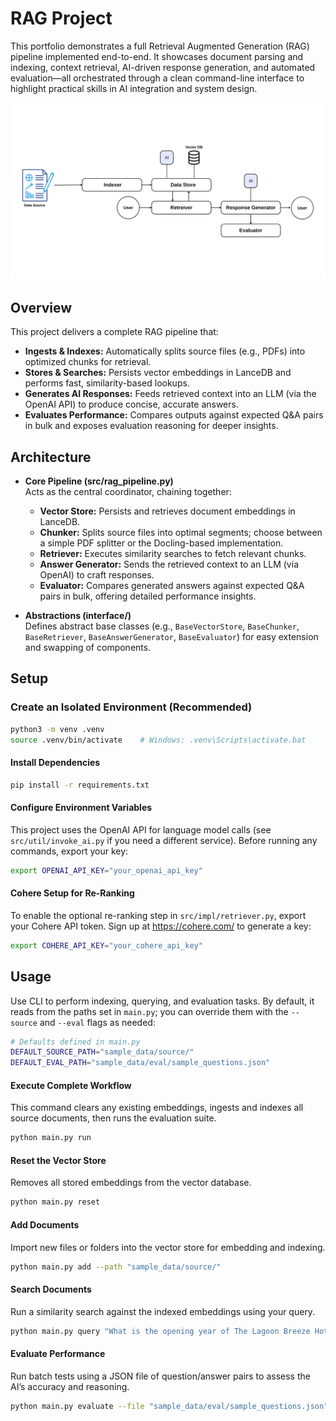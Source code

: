 # RAG Project

This portfolio demonstrates a full Retrieval Augmented Generation (RAG) pipeline implemented end-to-end. It showcases document parsing and indexing, context retrieval, AI-driven response generation, and automated evaluation—all orchestrated through a clean command-line interface to highlight practical skills in AI integration and system design.

![rag-image](./rag-design-basic.png)

## Overview

This project delivers a complete RAG pipeline that:

- **Ingests & Indexes:** Automatically splits source files (e.g., PDFs) into optimized chunks for retrieval.
- **Stores & Searches:** Persists vector embeddings in LanceDB and performs fast, similarity-based lookups.
- **Generates AI Responses:** Feeds retrieved context into an LLM (via the OpenAI API) to produce concise, accurate answers.
- **Evaluates Performance:** Compares outputs against expected Q&A pairs in bulk and exposes evaluation reasoning for deeper insights.

## Architecture

- **Core Pipeline (src/rag_pipeline.py)**  
  Acts as the central coordinator, chaining together:
  
  - **Vector Store:** Persists and retrieves document embeddings in LanceDB.  
  - **Chunker:** Splits source files into optimal segments; choose between a simple PDF splitter or the Docling-based implementation.  
  - **Retriever:** Executes similarity searches to fetch relevant chunks.  
  - **Answer Generator:** Sends the retrieved context to an LLM (via OpenAI) to craft responses.  
  - **Evaluator:** Compares generated answers against expected Q&A pairs in bulk, offering detailed performance insights.

- **Abstractions (interface/)**  
  Defines abstract base classes (e.g., `BaseVectorStore`, `BaseChunker`, `BaseRetriever`, `BaseAnswerGenerator`, `BaseEvaluator`) for easy extension and swapping of components.  

## Setup

### Create an Isolated Environment (Recommended)

```bash
python3 -m venv .venv
source .venv/bin/activate    # Windows: .venv\Scripts\activate.bat

```
#### Install Dependencies

```bash
pip install -r requirements.txt
```

#### Configure Environment Variables

This project uses the OpenAI API for language model calls (see `src/util/invoke_ai.py` if you need a different service). Before running any commands, export your key:

```bash
export OPENAI_API_KEY="your_openai_api_key"
```

#### Cohere Setup for Re-Ranking

To enable the optional re-ranking step in `src/impl/retriever.py`, export your Cohere API token. Sign up at https://cohere.com/ to generate a key:

```bash
export COHERE_API_KEY="your_cohere_api_key"
```

## Usage

Use CLI to perform indexing, querying, and evaluation tasks. By default, it reads from the paths set in `main.py`; you can override them with the `--source` and `--eval` flags as needed:

```bash
# Defaults defined in main.py
DEFAULT_SOURCE_PATH="sample_data/source/"
DEFAULT_EVAL_PATH="sample_data/eval/sample_questions.json"
```
#### Execute Complete Workflow

This command clears any existing embeddings, ingests and indexes all source documents, then runs the evaluation suite.

```bash
python main.py run
```
#### Reset the Vector Store

Removes all stored embeddings from the vector database.

```bash
python main.py reset
```

#### Add Documents

Import new files or folders into the vector store for embedding and indexing.

```bash
python main.py add --path "sample_data/source/"
```

#### Search Documents

Run a similarity search against the indexed embeddings using your query.

```bash
python main.py query "What is the opening year of The Lagoon Breeze Hotel?"
```

#### Evaluate Performance

Run batch tests using a JSON file of question/answer pairs to assess the AI’s accuracy and reasoning.

```bash
python main.py evaluate --file "sample_data/eval/sample_questions.json"
```
